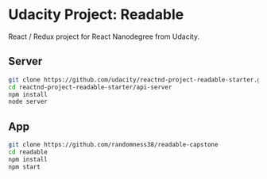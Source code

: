 # Udacity Project: Readable 

React / Redux project for React Nanodegree from Udacity.

## Server

```sh
git clone https://github.com/udacity/reactnd-project-readable-starter.git
cd reactnd-project-readable-starter/api-server
npm install
node server
```

## App
```sh
git clone https://github.com/randomness38/readable-capstone
cd readable
npm install
npm start
```
